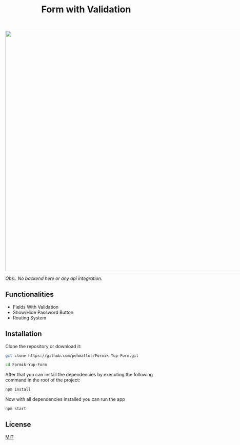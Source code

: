 <div align="center">
  <h1>Form with Validation</h1>
</div><br>

<p align="center" style="float: left;">
 <img width="750" src="https://user-images.githubusercontent.com/81716711/212733426-907eef8c-e601-4796-b39a-a635cb7241a0.png"/>
</p>

<i>Obs:. No backend here or any api integration.</i> 

## Functionalities

- Fields With Validation
- Show/Hide Password Button
- Routing System

## Installation

Clone the repository or download it:

```bash
git clone https://github.com/pehmattos/Formik-Yup-Form.git

cd Formik-Yup-Form
```

After that you can install the dependencies by executing the following command in the root of the project:

```bash
npm install
```

Now with all dependencies installed you can run the app
	
```bash 
npm start
```

## License

[MIT](https://choosealicense.com/licenses/mit/)

